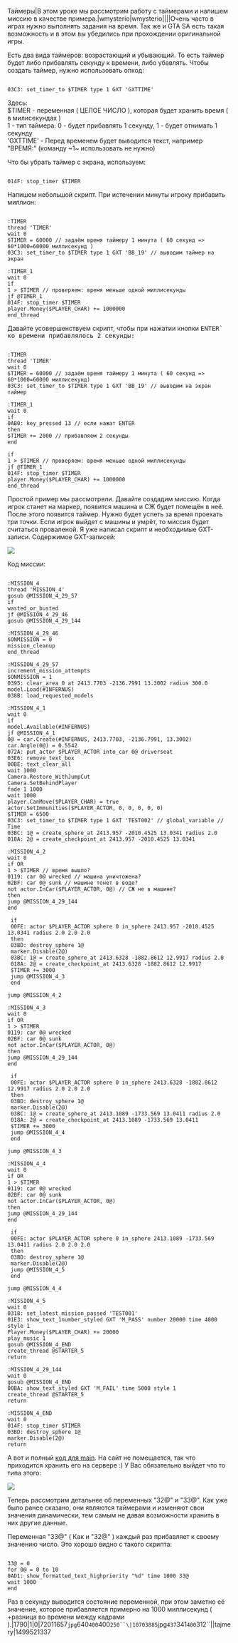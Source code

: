 Таймеры|В этом уроке мы рассмотрим работу с таймерами и напишем миссию в качестве примера.|wmysterio|wmysterio||||Очень часто в играх нужно выполнять задания на время. Так же и GTA SA есть такая возможность и в этом вы убедились при прохождении оригинальной игры.

Есть два вида таймеров: возрастающий и убывающий. То есть таймер будет либо прибавлять секунду к времени, либо убавлять. Чтобы создать таймер, нужно использовать опкод:


```

03C3: set_timer_to $TIMER type 1 GXT 'GXTTIME'
```



<div class="panel panel-default">
 <div class="panel-body">
Здесь:<br>
$TIMER - переменная ( ЦЕЛОЕ ЧИСЛО ), которая будет хранить время ( в милисекундах )<br>
1 - тип таймера: 0 - будет прибавлять 1 секунду, 1 - будет отнимать 1 секунду<br>
'GXTTIME' - Перед временем будет выводится текст, например "ВРЕМЯ:" (команду ~1~ использовать не нужно)
 </div>
</div>

Что бы убрать таймер с экрана, используем:


```

014F: stop_timer $TIMER
```



Напишем небольшой скрипт. При истечении минуты игроку прибавить миллион:


```

:TIMER
thread 'TIMER'
wait 0
$TIMER = 60000 // задаём время таймеру 1 минута ( 60 секунд => 60*1000=60000 миллисекунд )
03C3: set_timer_to $TIMER type 1 GXT 'BB_19' // выводим таймер на экран

:TIMER_1
wait 0
if
1 > $TIMER // проверяем: время меньше одной миллисекунды
jf @TIMER_1
014F: stop_timer $TIMER
player.Money($PLAYER_CHAR) += 1000000
end_thread
```



Давайте усовершенствуем скрипт, чтобы при нажатии кнопки <kbd>ENTER` ко времени прибавлялось 2 секунды:


```

:TIMER
thread 'TIMER'
wait 0
$TIMER = 60000 // задаём время таймеру 1 минута ( 60 секунд => 60*1000=60000 миллисекунд)
03C3: set_timer_to $TIMER type 1 GXT 'BB_19' // выводим на экран таймер

:TIMER_1
wait 0
if
0AB0: key_pressed 13 // если нажат ENTER
then
$TIMER += 2000 // прибавляем 2 секунды
end

if
1 > $TIMER // проверяем: время меньше одной миллисекунды
jf @TIMER_1
014F: stop_timer $TIMER
player.Money($PLAYER_CHAR) += 1000000
end_thread
```



Простой пример мы рассмотрели. Давайте создадим миссию. Когда игрок станет на маркер, появится машина и СЖ будет помещён в неё. После этого появится таймер. Нужно будет успеть за время проехать три точки. Если игрок выйдет с машины и умрёт, то миссия будет считаться проваленой. Я уже написал скрипт и необходимые GXT-записи. Содержимое GXT-записей:

<!--IMG2--><img src="https://github.com/wmysterio/scm-scripting-lessons/raw/resources/_pu/0/10703885.jpg" /><!--IMG2-->

Код миссии:


```

:MISSION_4
thread 'MISSION_4'
gosub @MISSION_4_29_57 
if 
wasted_or_busted 
jf @MISSION_4_29_46 
gosub @MISSION_4_29_144 

:MISSION_4_29_46
$ONMISSION = 0 
mission_cleanup 
end_thread 

:MISSION_4_29_57
increment_mission_attempts 
$ONMISSION = 1 
0395: clear_area 0 at 2413.7703 -2136.7991 13.3002 radius 300.0
model.Load(#INFERNUS)
038B: load_requested_models

:MISSION_4_1
wait 0
if
model.Available(#INFERNUS)
jf @MISSION_4_1
0@ = car.Create(#INFERNUS, 2413.7703, -2136.7991, 13.3002)
car.Angle(0@) = 0.5542
072A: put_actor $PLAYER_ACTOR into_car 0@ driverseat
03E6: remove_text_box
00BE: text_clear_all
wait 1000
Camera.Restore_WithJumpCut
Camera.SetBehindPlayer
fade 1 1000
wait 1000
player.CanMove($PLAYER_CHAR) = true
actor.SetImmunities($PLAYER_ACTOR, 0, 0, 0, 0, 0)
$TIMER = 6500
03C3: set_timer_to $TIMER type 1 GXT 'TEST002' // global_variable // Time
03BC: 1@ = create_sphere_at 2413.957 -2010.4525 13.0341 radius 2.0
018A: 2@ = create_checkpoint_at 2413.957 -2010.4525 13.0341

:MISSION_4_2
wait 0
if OR
1 > $TIMER // время вышло?
0119: car 0@ wrecked // машина уничтожена?
02BF: car 0@ sunk // машине тонет в воде?
not actor.InCar($PLAYER_ACTOR, 0@) // СЖ не в машине?
then
jump @MISSION_4_29_144
end

 if
 00FE: actor $PLAYER_ACTOR sphere 0 in_sphere 2413.957 -2010.4525 13.0341 radius 2.0 2.0 2.0
 then
 03BD: destroy_sphere 1@
 marker.Disable(2@)
 03BC: 1@ = create_sphere_at 2413.6328 -1882.8612 12.9917 radius 2.0
 018A: 2@ = create_checkpoint_at 2413.6328 -1882.8612 12.9917
 $TIMER += 3000
 jump @MISSION_4_3
 end

jump @MISSION_4_2

:MISSION_4_3
wait 0
if OR
1 > $TIMER
0119: car 0@ wrecked
02BF: car 0@ sunk
not actor.InCar($PLAYER_ACTOR, 0@)
then
jump @MISSION_4_29_144
end

 if
 00FE: actor $PLAYER_ACTOR sphere 0 in_sphere 2413.6328 -1882.8612 12.9917 radius 2.0 2.0 2.0
 then
 03BD: destroy_sphere 1@
 marker.Disable(2@)
 03BC: 1@ = create_sphere_at 2413.1089 -1733.569 13.0411 radius 2.0
 018A: 2@ = create_checkpoint_at 2413.1089 -1733.569 13.0411
 $TIMER += 3000
 jump @MISSION_4_4
 end

jump @MISSION_4_3

:MISSION_4_4
wait 0
if OR
1 > $TIMER
0119: car 0@ wrecked
02BF: car 0@ sunk
not actor.InCar($PLAYER_ACTOR, 0@)
then
jump @MISSION_4_29_144
end

 if
 00FE: actor $PLAYER_ACTOR sphere 0 in_sphere 2413.1089 -1733.569 13.0411 radius 2.0 2.0 2.0
 then
 03BD: destroy_sphere 1@
 marker.Disable(2@)
 jump @MISSION_4_5
 end

jump @MISSION_4_4

:MISSION_4_5
wait 0
0318: set_latest_mission_passed 'TEST001' 
01E3: show_text_1number_styled GXT 'M_PASS' number 20000 time 4000 style 1 
Player.Money($PLAYER_CHAR) += 20000
play_music 1
gosub @MISSION_4_END
create_thread @STARTER_5
return 

:MISSION_4_29_144
wait 0 
gosub @MISSION_4_END
00BA: show_text_styled GXT 'M_FAIL' time 5000 style 1 
create_thread @STARTER_5 
return

:MISSION_4_END
wait 0 
014F: stop_timer $TIMER
03BD: destroy_sphere 1@
marker.Disable(2@)
return
```



А вот и полный <a href="/data_base/sa/TIMER.txt">код для main</a>. На сайт не помещается, так что приходится хранить его на сервере :) У Вас обязательно выйдет что то типа этого:

<!--IMG1--><img src="https://github.com/wmysterio/scm-scripting-lessons/raw/resources/_pu/0/72011657.jpg" /><!--IMG1-->

Теперь рассмотрим детальнее об переменных "32@" и "33@". Как уже было ранее сказано, они являются таймерами и изменяют свои значения динамически, тем самым не давая возможности хранить в них другие данные.

Переменная "33@" ( Как и "32@" ) каждый раз прибавляет к своему значению число. Это хорошо видно с такого скрипта:


```

33@ = 0
for 0@ = 0 to 10
0AD1: show_formatted_text_highpriority "%d" time 1000 33@
wait 1000
end
```



Раз в секунду выводится состояние переменной, при этом заметно её значение, которое прибавляется примерно на 1000 миллисекунд ( +разница во времени между кадрами ).|1790|1|0|72011657`jpg`640`400`400`250``\|10703885`jpg`437`341`400`312``\||tajmery|1499521337
